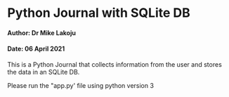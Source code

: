 # Python Journal with SQLite DB

#### Author: Dr Mike Lakoju

#### Date: 06 April 2021

This is a Python Journal that collects information from the user and stores the data in an SQLite DB.

Please run the "app.py' file using python version 3
